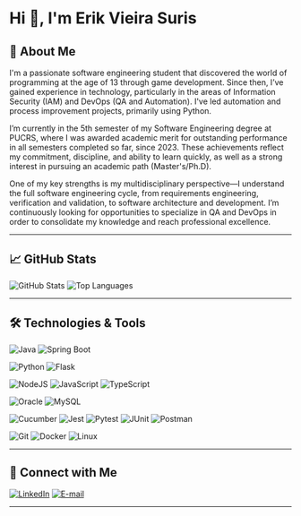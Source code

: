 # Hi 👋, I'm Erik Vieira Suris

## 🌌 About Me

I'm a passionate software engineering student that discovered the world of programming at the age of 13 through game development. Since then, I’ve gained experience in technology, particularly in the areas of Information Security (IAM) and DevOps (QA and Automation). I've led automation and process improvement projects, primarily using Python.

I’m currently in the 5th semester of my Software Engineering degree at PUCRS, where I was awarded academic merit for outstanding performance in all semesters completed so far, since 2023. These achievements reflect my commitment, discipline, and ability to learn quickly, as well as a strong interest in pursuing an academic path (Master's/Ph.D).

One of my key strengths is my multidisciplinary perspective—I understand the full software engineering cycle, from requirements engineering, verification and validation, to software architecture and development. I’m continuously looking for opportunities to specialize in QA and DevOps in order to consolidate my knowledge and reach professional excellence.

---

## 📈 GitHub Stats

![GitHub Stats](https://github-readme-stats.vercel.app/api?username=erikvsuris&show_icons=true&theme=dark)
![Top Languages](https://github-readme-stats.vercel.app/api/top-langs/?username=erikvsuris&layout=compact&theme=dark)

---

## 🛠️ Technologies & Tools

![Java](https://img.shields.io/badge/Java-ED8B00?style=for-the-badge&logo=openjdk&logoColor=white)
![Spring Boot](https://img.shields.io/badge/Spring_Boot-6DB33F?style=for-the-badge&logo=spring-boot&logoColor=white)

![Python](https://img.shields.io/badge/Python-3776AB?style=for-the-badge&logo=python&logoColor=white)
![Flask](https://img.shields.io/badge/Flask-000000?style=for-the-badge&logo=flask&logoColor=white)

![NodeJS](https://img.shields.io/badge/Node%20js-339933?style=for-the-badge&logo=nodedotjs&logoColor=white)
![JavaScript](https://img.shields.io/badge/JavaScript-F7DF1E?style=for-the-badge&logo=javascript&logoColor=black)
![TypeScript](https://img.shields.io/badge/TypeScript-3178C6?style=for-the-badge&logo=typescript&logoColor=white)

![Oracle](https://img.shields.io/badge/Oracle_SQL-F80000?style=for-the-badge&logo=oracle&logoColor=white)
![MySQL](https://img.shields.io/badge/MySQL-4479A1?style=for-the-badge&logo=mysql&logoColor=white)

![Cucumber](https://img.shields.io/badge/Cucumber-43B02A?style=for-the-badge&logo=cucumber&logoColor=white)
![Jest](https://img.shields.io/badge/Jest-C21325?style=for-the-badge&logo=jest&logoColor=white)
![Pytest](https://img.shields.io/badge/Pytest-0A9EDC?style=for-the-badge&logo=python&logoColor=white)
![JUnit](https://img.shields.io/badge/Junit5-25A162?style=for-the-badge&logo=junit5&logoColor=white)
![Postman](https://img.shields.io/badge/Postman-FF6C37?style=for-the-badge&logo=Postman&logoColor=white)

![Git](https://img.shields.io/badge/Git-F05032?style=for-the-badge&logo=git&logoColor=white)
![Docker](https://img.shields.io/badge/Docker-2496ED?style=for-the-badge&logo=docker&logoColor=white)
![Linux](https://img.shields.io/badge/Linux-FCC624?style=for-the-badge&logo=linux&logoColor=black)

---

## 🔗 Connect with Me

[![LinkedIn](https://img.shields.io/badge/LinkedIn-0077B5?style=for-the-badge&logo=linkedin&logoColor=white)](https://www.linkedin.com/in/erik-vieira-suris-a9a655216/)
[![E-mail](https://img.shields.io/badge/E--mail-D14836?style=for-the-badge&logo=gmail&logoColor=white)](mailto:erikvsuris@gmail.com)

---
